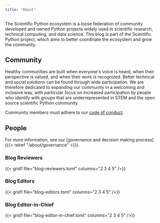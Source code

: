 ```yaml
---
title: "About"
---
```


The Scientific Python ecosystem is a loose federation of community developed
and owned Python projects widely used in scientific research, technical
computing, and data science. This blog is part of the Scientific Python
project, which aims to better coordinate the ecosystem and grow the community.

## Community

Healthy communities are built when everyone's voice is heard,
when their perspective is valued, and when their work is recognized.
Better technical and social solutions can be found through wide participation.
We are therefore dedicated to expanding our community in a welcoming and inclusive way,
with particular focus on increased participation by people who identify with groups that are
underrepresented in STEM and the open source scientific Python community.

Community members must adhere to our
[code of conduct](https://scientific-python.org/code_of_conduct/).

## People

For more information, see our
[governance and decision making process]({{< relref "/about/governance" >}}).

### Blog Reviewers

{{< grid1 file="blog-reviewers.toml" columns="2 3 4 5" />}}

### Blog Editors

{{< grid1 file="blog-editors.toml" columns="2 3 4 5" />}}

### Blog Editor-in-Chief

{{< grid1 file="blog-editor-in-chief.toml" columns="2 3 4 5" />}}

